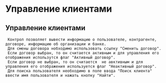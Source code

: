 ﻿---
description: 2.4.7
---
# Управление клиентами
## Управление клиентами
     Контрол позволяет вывести информацию о пользователе, контрагенте, договоре, информацию об организации и банке.
     Для смены договора нобходимо использовать ссылку "Сменить договор". 
     Если договор выбран, то он считается активным и для управления его отображения использутся флаг "Активный договор".
     Если договор не выбран, то он считается  не авктивным и для управления его отображения используется флаг "Неактивный договор".
     Для поиска пользователя необходимо в поле ввода "Поиск клиента" ввести имя пользователя и нажать кнопку "Найти".
